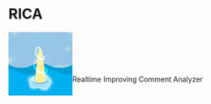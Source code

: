# RICA
  

<img src="/Document/RICA%20Logo.png" width="25%" height="25%" align="left">
<br/><br/><br/><br/><br/>
Realtime Improving Comment Analyzer
